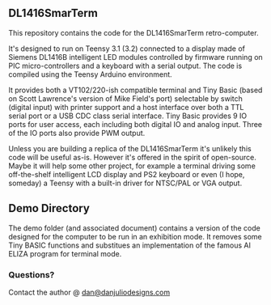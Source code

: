 ## DL1416SmarTerm

This repository contains the code for the DL1416SmarTerm retro-computer.

It's designed to run on Teensy 3.1 (3.2) connected to a display made of Siemens
DL1416B intelligent LED modules controlled by firmware running on PIC micro-controllers
and a keyboard with a serial output.  The code is compiled using the Teensy Arduino
environment.

It provides both a VT102/220-ish compatible terminal and Tiny Basic (based on Scott
Lawrence's version of Mike Field's port) selectable by switch (digital input) with
printer support and a host interface over both a TTL serial port or a USB CDC class
serial interface.  Tiny Basic provides 9 IO ports for user access, each including both
digital IO and analog input.  Three of the IO ports also provide PWM output.

Unless you are building a replica of the DL1416SmarTerm it's unlikely this code will
be useful as-is.  However it's offered in the spirit of open-source.  Maybe it will
help some other project, for example a terminal driving some off-the-shelf intelligent
LCD display and PS2 keyboard or even (I hope, someday) a Teensy with a built-in driver
for NTSC/PAL or VGA output.

## Demo Directory

The demo folder (and associated document) contains a version of the code designed for
the computer to be run in an exhibition mode.  It removes some Tiny BASIC functions
and substitues an implementation of the famous AI ELIZA program for terminal mode.

### Questions?

Contact the author @ dan@danjuliodesigns.com
